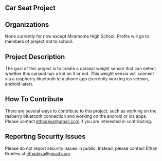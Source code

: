 Car Seat Project
----------------

Organizations
-------------
None currently for now except Miramonte High School. Profits will go to members of project not to school.

Project Description
-------------------
The goal of this project is to create a carseat weight sensor that can detect whether this carseat has a kid on it or not. This weight sensor will connect via a raspberry bluetooth to a phone app (currently working ios version, android later). 

How To Contribute
-----------------
There are several ways to contribute to this project, such as working on the rasberry bluetooth connection and working on the android or ios apps. Please contact ethadeva@gmail.com if you are interested in contributing. 

Reporting Security Issues
-------------------------
Please do not report security issues in public. Instead, please contact Ethan Bradley at ethadeva@gmail.com

